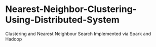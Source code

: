 # Nearest-Neighbor-Clustering-Using-Distributed-System
Clustering and Nearest Neighbour Search Implemented via Spark and Hadoop

